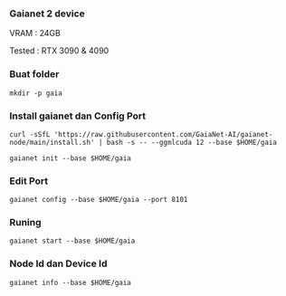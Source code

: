 ### Gaianet 2 device 
VRAM : 24GB


Tested : RTX 3090 & 4090

### Buat folder
```
mkdir -p gaia
```
### Install gaianet dan Config Port
```
curl -sSfL 'https://raw.githubusercontent.com/GaiaNet-AI/gaianet-node/main/install.sh' | bash -s -- --ggmlcuda 12 --base $HOME/gaia
```
```
gaianet init --base $HOME/gaia
```
### Edit Port
```
gaianet config --base $HOME/gaia --port 8101
```

### Runing
```
gaianet start --base $HOME/gaia
```
### Node Id dan Device Id
```
gaianet info --base $HOME/gaia
```

